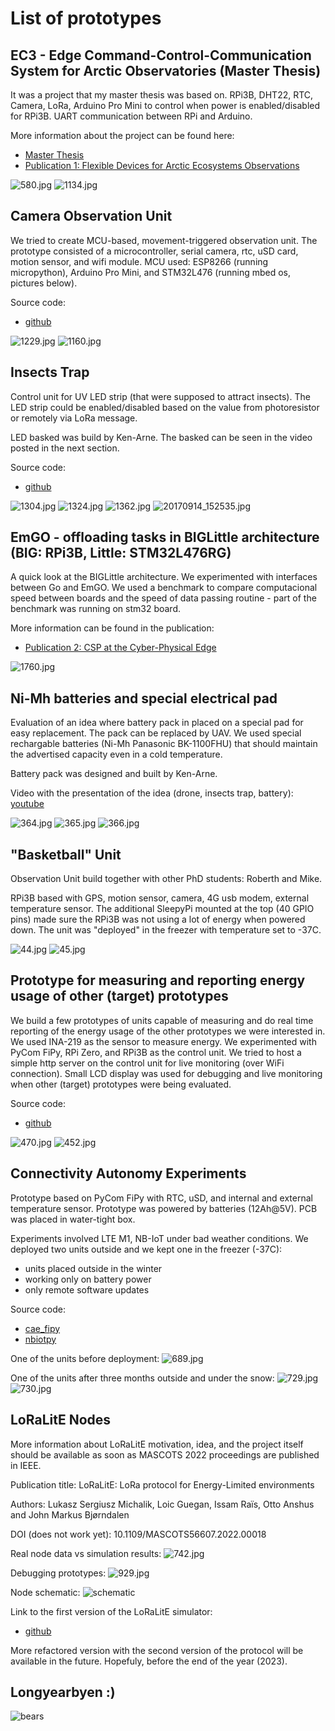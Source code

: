 # List of prototypes

## EC3 - Edge Command-Control-Communication System for Arctic Observatories (Master Thesis)

It was a project that my master thesis was based on. RPi3B, DHT22, RTC, Camera, LoRa, Arduino Pro Mini to control when power is enabled/disabled for RPi3B. UART communication between RPi and Arduino.

More information about the project can be found here:
- [Master Thesis](https://munin.uit.no/handle/10037/11149)
- [Publication 1: Flexible Devices for Arctic Ecosystems Observations ](https://ojs.bibsys.no/index.php/NIK/article/view/435)

![580.jpg](prototypes/ec3_prototype_master_thesis/IMG_0580.JPG)
![1134.jpg](prototypes/ec3_prototype_master_thesis/IMG_1134.JPG)

## Camera Observation Unit

We tried to create MCU-based, movement-triggered observation unit. The prototype consisted of a microcontroller, serial camera, rtc, uSD card, motion sensor, and wifi module. MCU used: ESP8266 (running micropython), Arduino Pro  Mini, and STM32L476 (running mbed os, pictures below).

Source code:
- [github](https://github.com/sergiuszm/stm32l476rg_ucam)

![1229.jpg](prototypes/serial_cameras_stm32/IMG_1229.jpg)
![1160.jpg](prototypes/serial_cameras_stm32/IMG_1160.JPG)

## Insects Trap

Control unit for UV LED strip (that were supposed to attract insects). The LED strip could be enabled/disabled based on the value from photoresistor or remotely via LoRa message.

LED basked was build by Ken-Arne. The basked can be seen in the video posted in the next section.

Source code:
- [github](https://github.com/sergiuszm/insects_trap)

![1304.jpg](prototypes/insects_trap_control_unit/IMG_1304.JPG)
![1324.jpg](prototypes/insects_trap_control_unit/IMG_1324.JPG)
![1362.jpg](prototypes/insects_trap_control_unit/IMG_1362.JPG)
![20170914_152535.jpg](prototypes/insects_trap_control_unit/IMG_20170914_152535.jpg)

## EmGO - offloading tasks in BIGLittle architecture (BIG: RPi3B, Little: STM32L476RG)

A quick look at the BIGLittle architecture. We experimented with interfaces between Go and EmGO. We used a benchmark to compare computacional speed between boards and the speed of data passing routine - part of the benchmark was running on stm32 board.

More information can be found in the publication:
- [Publication 2: CSP at the Cyber-Physical Edge](https://ebooks.iospress.nl/volumearticle/51254)

![1760.jpg](prototypes/emgo/IMG_1760.jpeg)

## Ni-Mh batteries and special electrical pad

Evaluation of an idea where battery pack in placed on a special pad for easy replacement. The pack can be replaced by UAV. We used special rechargable batteries (Ni-Mh Panasonic BK-1100FHU) that should maintain the advertised capacity even in a cold temperature.

Battery pack was designed and built by Ken-Arne.

Video with the presentation of the idea (drone, insects trap, battery): [youtube](https://youtu.be/tnH-1RpeiBI)

![364.jpg](prototypes/cold_resistant_battery_experiments/IMG_0364.jpg)
![365.jpg](prototypes/cold_resistant_battery_experiments/IMG_0365.jpg)
![366.jpg](prototypes/cold_resistant_battery_experiments/IMG_0366.jpg)

## "Basketball" Unit

Observation Unit build together with other PhD students: Roberth and Mike.

RPi3B based with GPS, motion sensor, camera, 4G usb modem, external temperature sensor. The additional SleepyPi mounted at the top (40 GPIO pins) made sure the RPi3B was not using a lot of energy when powered down. The unit was "deployed" in the freezer with temperature set to -37C.

![44.jpg](prototypes/basketball_unit/IMG_0044.jpg)
![45.jpg](prototypes/basketball_unit/IMG_0045.jpg)

## Prototype for measuring and reporting energy usage of other (target) prototypes

We build a few prototypes of units capable of measuring and do real time reporting of the energy usage of the other prototypes we were interested in. We used INA-219 as the sensor to measure energy. We experimented with PyCom FiPy, RPi Zero, and RPi3B as the control unit. We tried to host a simple http server on the control unit for live monitoring (over WiFi connection). Small LCD display was used for debugging and live monitoring when other (target) prototypes were being evaluated.

Source code:
- [github](https://github.com/sergiuszm/ina_219_energy_usage)

![470.jpg](prototypes/energy_measuring_unit_fipy/IMG_0470.jpg)
![452.jpg](prototypes/energy_measuring_unit_pi_zero/IMG_0452.jpg)

## Connectivity Autonomy Experiments

Prototype based on PyCom FiPy with RTC, uSD, and internal and external temperature sensor. Prototype was powered by batteries (12Ah@5V). PCB was placed in water-tight box. 

Experiments involved LTE M1, NB-IoT under bad weather conditions. We deployed two units outside and we kept one in the freezer (-37C):
- units placed outside in the winter
- working only on battery power
- only remote software updates

Source code:
- [cae_fipy](https://github.com/sergiuszm/cae_fipy)
- [nbiotpy](https://github.com/arcticobservatory/nbiotpy)

One of the units before deployment:
![689.jpg](prototypes/cae_fipy/IMG_0686.jpg)

One of the units after three months outside and under the snow:
![729.jpg](prototypes/cae_fipy/IMG_0729.jpg)
![730.jpg](prototypes/cae_fipy/IMG_0730.jpg)

## LoRaLitE Nodes

More information about LoRaLitE motivation, idea, and the project itself should be available as soon as MASCOTS 2022 proceedings are published in IEEE. 

Publication title: LoRaLitE: LoRa protocol for Energy-Limited environments

Authors: Lukasz Sergiusz Michalik, Loic Guegan, Issam Raïs, Otto Anshus and John Markus Bjørndalen

DOI (does not work yet): 10.1109/MASCOTS56607.2022.00018

Real node data vs simulation results:
![742.jpg](prototypes/loralite_nodes/IMG_0742.jpg)

Debugging prototypes:
![929.jpg](prototypes/loralite_nodes/IMG_0929.jpg)

Node schematic:
![schematic](prototypes/loralite_nodes/schematic.pdf-1.png)

Link to the first version of the LoRaLitE simulator:
- [github](https://github.com/arcticobservatory/loralite)

More refactored version with the second version of the protocol will be available in the future. Hopefuly, before the end of the year (2023).

## Longyearbyen :)

![bears](prototypes/fun/IMG_1838.jpg)